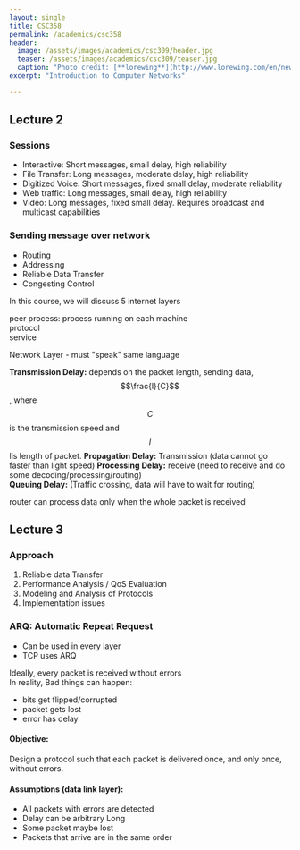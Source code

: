 ```yaml
---
layout: single
title: CSC358
permalink: /academics/csc358
header:
  image: /assets/images/academics/csc309/header.jpg
  teaser: /assets/images/academics/csc309/teaser.jpg
  caption: "Photo credit: [**lorewing**](http://www.lorewing.com/en/news/tag/web-development)"
excerpt: "Introduction to Computer Networks"

---
```


## Lecture 2

### Sessions
-   Interactive: Short messages, small delay, high reliability
-   File Transfer: Long messages, moderate delay, high reliability
-   Digitized Voice: Short messages, fixed small delay, moderate reliability
-   Web traffic: Long messages, small delay, high reliability
-   Video: Long messages, fixed small delay. Requires broadcast and multicast capabilities

### Sending message over network
-   Routing
-   Addressing
-   Reliable Data Transfer
-   Congesting Control

In this course, we will discuss 5 internet layers

peer process: process running on each machine  
protocol  
service

Network Layer - must "speak" same language  

__Transmission Delay:__ depends on the packet length, sending data, $$\frac{l}{C}$$, where $$C$$ is the transmission speed and $$l$$ lis length of packet.
__Propagation Delay:__ Transmission (data cannot go faster than light speed)
__Processing Delay:__ receive (need to receive and do some decoding/processing/routing)  
__Queuing Delay:__ (Traffic crossing, data will have to wait for routing)

router can process data only when the whole packet is received

## Lecture 3

### Approach

1. Reliable data Transfer
2. Performance Analysis / QoS Evaluation
3. Modeling and Analysis of Protocols
4. Implementation issues

### ARQ: Automatic Repeat Request

-   Can be used in every layer
-   TCP uses ARQ

Ideally, every packet is received without errors  
In reality, Bad things can happen:

-   bits get flipped/corrupted
-   packet gets lost
-   error has delay

#### Objective:

Design a protocol such that each packet is delivered once, and only once, without errors.

#### Assumptions (data link layer):
-   All packets with errors are detected
-   Delay can be arbitrary Long
-   Some packet maybe lost
-   Packets that arrive are in the same order

